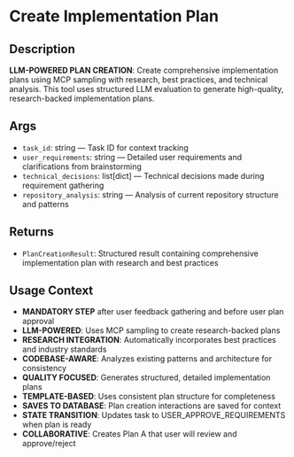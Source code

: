 # Create Implementation Plan

## Description
**LLM-POWERED PLAN CREATION**: Create comprehensive implementation plans using MCP sampling with research, best practices, and technical analysis. This tool uses structured LLM evaluation to generate high-quality, research-backed implementation plans.

## Args
- `task_id`: string — Task ID for context tracking
- `user_requirements`: string — Detailed user requirements and clarifications from brainstorming
- `technical_decisions`: list[dict] — Technical decisions made during requirement gathering
- `repository_analysis`: string — Analysis of current repository structure and patterns

## Returns
- `PlanCreationResult`: Structured result containing comprehensive implementation plan with research and best practices

## Usage Context
- **MANDATORY STEP** after user feedback gathering and before user plan approval
- **LLM-POWERED**: Uses MCP sampling to create research-backed plans
- **RESEARCH INTEGRATION**: Automatically incorporates best practices and industry standards
- **CODEBASE-AWARE**: Analyzes existing patterns and architecture for consistency
- **QUALITY FOCUSED**: Generates structured, detailed implementation plans
- **TEMPLATE-BASED**: Uses consistent plan structure for completeness
- **SAVES TO DATABASE**: Plan creation interactions are saved for context
- **STATE TRANSITION**: Updates task to USER_APPROVE_REQUIREMENTS when plan is ready
- **COLLABORATIVE**: Creates Plan A that user will review and approve/reject
